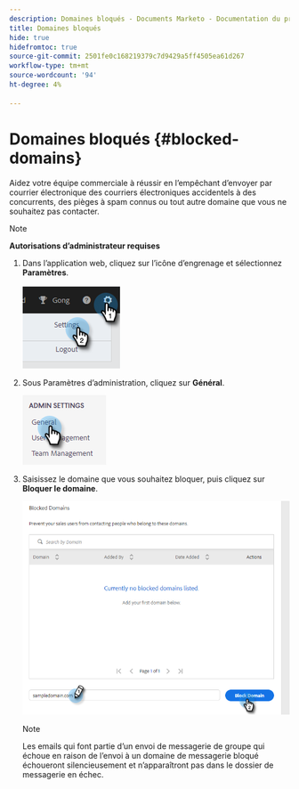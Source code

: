 ```yaml
---
description: Domaines bloqués - Documents Marketo - Documentation du produit
title: Domaines bloqués
hide: true
hidefromtoc: true
source-git-commit: 2501fe0c168219379c7d9429a5ff4505ea61d267
workflow-type: tm+mt
source-wordcount: '94'
ht-degree: 4%

---
```


# Domaines bloqués {#blocked-domains}

Aidez votre équipe commerciale à réussir en l’empêchant d’envoyer par courrier électronique des courriers électroniques accidentels à des concurrents, des pièges à spam connus ou tout autre domaine que vous ne souhaitez pas contacter.

>[!NOTE]
>
>**Autorisations d’administrateur requises**

1. Dans l’application web, cliquez sur l’icône d’engrenage et sélectionnez **Paramètres**.

   ![](assets/blocked-domains-1.png)

1. Sous Paramètres d’administration, cliquez sur **Général**.

   ![](assets/blocked-domains-2.png)

1. Saisissez le domaine que vous souhaitez bloquer, puis cliquez sur **Bloquer le domaine**.

   ![](assets/blocked-domains-3.png)

   >[!NOTE]
   >
   >Les emails qui font partie d’un envoi de messagerie de groupe qui échoue en raison de l’envoi à un domaine de messagerie bloqué échoueront silencieusement et n’apparaîtront pas dans le dossier de messagerie en échec.
